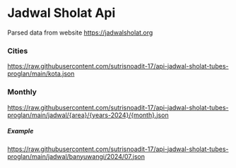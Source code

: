 # Jadwal Sholat Api 
 Parsed data from website https://jadwalsholat.org

### Cities
https://raw.githubusercontent.com/sutrisnoadit-17/api-jadwal-sholat-tubes-proglan/main/kota.json

### Monthly 
https://raw.githubusercontent.com/sutrisnoadit-17/api-jadwal-sholat-tubes-proglan/main/jadwal/{area}/{years-2024}/{month}.json
<br>
##### Example
https://raw.githubusercontent.com/sutrisnoadit-17/api-jadwal-sholat-tubes-proglan/main/jadwal/banyuwangi/2024/07.json

